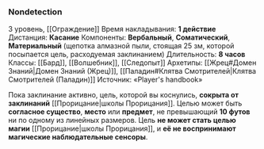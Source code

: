 ### Nondetection
3 уровень, [[Ограждение]]
Время накладывания: **1 действие**
Дистанция: **Касание**
Компоненты: **Вербальный**, **Соматический**, **Материальный** (щепотка алмазной пыли, стоящая 25 зм, которой посыпается цель, расходуемая заклинанием)
Длительность: **8 часов**
Классы: [[Бард]], [[Волшебник]], [[Следопыт]]
Архетипы: [[Жрец#Домен Знаний|Домен Знаний (Жрец)]], [[Паладин#Клятва Смотрителей|Клятва Смотрителей (Паладин)]]
Источник: «Player's handbook»

Пока заклинание активно, цель, которой вы коснулись, **сокрыта от заклинаний** [[Прорицание|школы Прорицания]]. Целью может быть **согласное существо**, **место** или **предмет**, не превышающий **10 футов** ни по одному из линейных размеров. Цель **не может стать целью магии** [[Прорицание|школы Прорицания]], и **её не воспринимают магические наблюдательные сенсоры**.